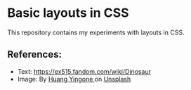 # Basic layouts in CSS
This repository contains my experiments with layouts in CSS.

## References:
* Text: https://ex515.fandom.com/wiki/Dinosaur
* Image: By <a href="https://unsplash.com/@yingone">Huang Yingone
</a> on <a href="https://unsplash.com/photos/7_yzujmD8AE">Unsplash</a>
